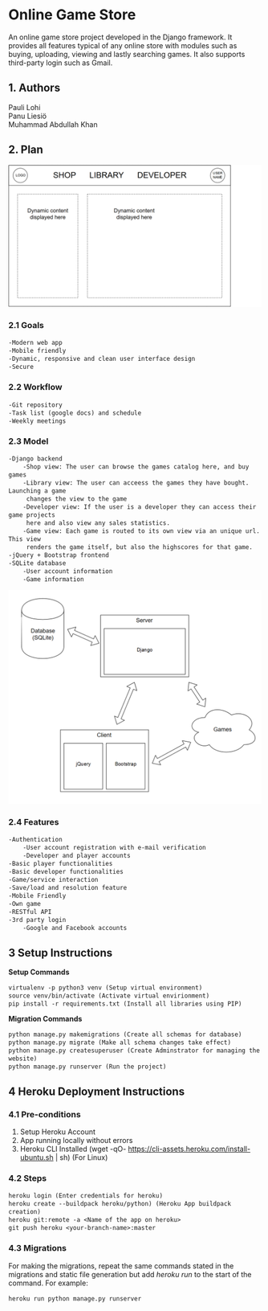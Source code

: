 # Online Game Store 

An online game store project developed in the Django framework. It provides all features typical of
any online store with modules such as buying, uploading, viewing and lastly searching games. It also
supports third-party login such as Gmail.

## 1. Authors

Pauli Lohi  
Panu Liesiö  
Muhammad Abdullah Khan  

## 2. Plan

![layout](docs/layout.png)

### 2.1 Goals

    -Modern web app  
    -Mobile friendly  
    -Dynamic, responsive and clean user interface design  
    -Secure  
    
### 2.2 Workflow

    -Git repository  
    -Task list (google docs) and schedule  
    -Weekly meetings  

### 2.3 Model

    -Django backend  
        -Shop view: The user can browse the games catalog here, and buy games  
        -Library view: The user can acceess the games they have bought. Launching a game
         changes the view to the game  
        -Developer view: If the user is a developer they can access their game projects
         here and also view any sales statistics.  
        -Game view: Each game is routed to its own view via an unique url. This view
         renders the game itself, but also the highscores for that game.  
    -jQuery + Bootstrap frontend  
    -SQLite database  
        -User account information  
        -Game information  

![architecture](docs/architecture.png)
    
### 2.4 Features
    -Authentication  
        -User account registration with e-mail verification  
        -Developer and player accounts  
    -Basic player functionalities  
    -Basic developer functionalities  
    -Game/service interaction  
    -Save/load and resolution feature  
    -Mobile Friendly  
    -Own game  
    -RESTful API  
    -3rd party login  
        -Google and Facebook accounts
  
## 3 Setup Instructions

<b>Setup Commands</b>

    virtualenv -p python3 venv (Setup virtual environment)  
    source venv/bin/activate (Activate virtual envirionment)  
    pip install -r requirements.txt (Install all libraries using PIP)  

<b>Migration Commands</b>

    python manage.py makemigrations (Create all schemas for database)  
    python manage.py migrate (Make all schema changes take effect)  
    python manage.py createsuperuser (Create Adminstrator for managing the website)  
    python manage.py runserver (Run the project)  

## 4 Heroku Deployment Instructions

### 4.1 Pre-conditions

1. Setup Heroku Account
2. App running locally without errors
3. Heroku CLI Installed (wget -qO- https://cli-assets.heroku.com/install-ubuntu.sh | sh) (For Linux)

### 4.2 Steps

    heroku login (Enter credentials for heroku)  
    heroku create --buildpack heroku/python) (Heroku App buildpack creation)  
    heroku git:remote -a <Name of the app on heroku>  
    git push heroku <your-branch-name>:master  

### 4.3 Migrations

For making the migrations, repeat the same commands stated in the migrations and static file generation but add <i>heroku run</i> to the start of the command. For example: 

    heroku run python manage.py runserver
	 


